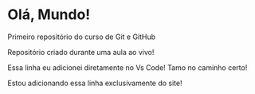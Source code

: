 # Olá, Mundo!
 Primeiro repositório do curso de Git e GitHub

 Repositório criado durante uma aula ao vivo!

 Essa linha eu adicionei diretamente no Vs Code! Tamo no caminho certo!
 
 Estou adicionando essa linha exclusivamente do site!
